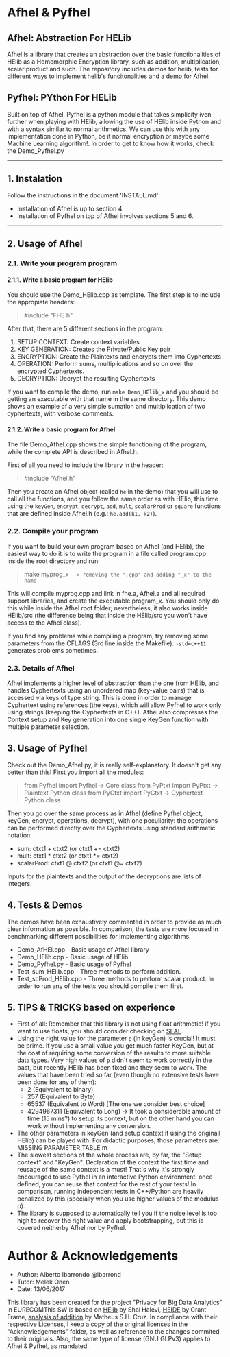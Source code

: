 # Afhel & Pyfhel

## Afhel: Abstraction For HELib 
Afhel is a library that creates an abstraction over the basic functionalities of HElib as a Homomorphic Encryption library, such as addition, multiplication, scalar product and such. The repository includes demos for helib, tests for different ways to implement helib's funcitonalities and a demo for Afhel.

## Pyfhel: PYthon For HELib
Built on top of Afhel, Pyfhel is a python module that takes simplicity iven further when playing with HElib, allowing the use of HElib inside Python and with a syntax similar to normal arithmetics. We can use this with any implementation done in Python, be it normal encryption or maybe some Machine Learning algorithm!. In order to get to know how it works, check the Demo_Pyfhel.py

------------

## 1. Instalation
Follow the instructions in the document 'INSTALL.md':

- Installation of Afhel is up to section 4.
- Installation of Pyfhel on top of Afhel involves sections 5 and 6.
     


---------------

## 2. Usage of Afhel

### 2.1. Write your program program

#### 2.1.1. Write a basic program for HElib

You should use the Demo_HElib.cpp as template. The first step is to include the appropiate headers:

> #include "FHE.h"

After that, there are 5 different sections in the program:

1. SETUP CONTEXT: Create context variables
2. KEY GENERATION: Creates the Private/Public Key pair
3. ENCRYPTION: Create the Plaintexts and encrypts them into Cyphertexts
4. OPERATION: Perform sums, multiplications and so on over the encrypted Cyphertexts.
5. DECRYPTION: Decrypt the resulting Cyphertexts

If you want to compile the demo, run `make Demo_HElib_x` and you should be getting an executable with that name in the same directory. This demo shows an example of a very simple sumation and multiplication of two cyphertexts, with verbose comments.

#### 2.1.2. Write a basic program for Afhel

The file Demo_Afhel.cpp shows the simple functioning of the program, while the complete API is described in Afhel.h.

First of all you need to include the library in the header:

> #include "Afhel.h"

Then you create an Afhel object (called `he` in the demo) that you will use to call all the functions, and you follow the same order as with HElib, this time using the `keyGen`, `encrypt`, `decrypt`, `add`, `mult`, `scalarProd` or `square` functions that are defined inside Afhel.h (e.g.: `he.add(k1, k2)`).

### 2.2. Compile your program

If you want to build your own program based on Afhel (and HElib), the easiest way to do it is to write the program in a file called program.cpp inside the root directory and run:
> make myprog_x    `--> removing the ".cpp" and adding "_x" to the name`

This will compile myprog.cpp and link in fhe.a, Afhel.a and all required support libraries, and create the executable program_x. You should only do this while inside the Afhel root folder; nevertheless, it also works inside HElib/src (the difference being that inside the HElib/src you won't have access to the Afhel class).

If you find any problems while compiling a program, try removing some parameters from the CFLAGS  (3rd line inside the Makefile). `-std=c++11` generates problems sometimes.

### 2.3. Details of Afhel
Afhel implements a higher level of abstraction than the one from HElib, and handles Cyphertexts using an unordered map (key-value pairs) that is accessed via keys of type string. This is done in order to manage Cyphertext using references (the keys), which will allow Pyfhel to work only using strings (keeping the Cyphertexts in C++). Afhel also compresses the Context setup and Key generation into one single KeyGen function with multiple parameter selection.


## 3. Usage of Pyfhel

Check out the Demo_Afhel.py, it is really self-explanatory. It doesn't get any better than this! First you import all the modules:

> from Pyfhel import Pyfhel        -> Core class
> from PyPtxt import PyPtxt        -> Plaintext Python class 
> from PyCtxt import PyCtxt        -> Cyphertext Python class

Then you go over the same process as in Afhel (define Pyfhel object, keyGen, encrypt, operations, decrypt), with one peculiarity: the operations can be performed directly over the Cyphertexts using standard arithmetic notation:

- sum: ctxt1 + ctxt2 (or ctxt1 += ctxt2)
- mult: ctxt1 * ctxt2 (or ctxt1 \*= ctxt2)
- scalarProd: ctxt1 @ ctxt2 (or ctxt1 @= ctxt2)

Inputs for the plaintexts and the output of the decryptions are lists of integers.


## 4. Tests & Demos

The demos have been exhaustively commented in order to provide as much clear information as possible. In comparison, the tests are more focused in benchmarking different possibilities for implementing algorithms.
- Demo_AfHEl.cpp - Basic usage of Afhel library
- Demo_HElib.cpp - Basic usage of HElib
- Demo_Pyfhel.py - Basic usage of Pyfhel
- Test_sum_HElib.cpp - Three methods to perform addition.
- Test_scProd_HElib.cpp - Three methods to perform scalar product. 
In order to run any of the tests you should compile them first.


## 5. TIPS & TRICKS based on experience

* First of all: Remember that this library is not using float arithmetic! if you want to use floats, you should consider checking on [SEAL](https://sealcrypto.codeplex.com/).
* Using the right value for the parameter `p` (in keyGen) is crucial! It must be prime. If you use a small value you get much faster KeyGen, but at the cost of requiring some conversion of the results to more suitable data types. Very high values of `p` didn't seem to work correctly in the past, but recently HElib has been fixed and they seem to work. The values that have been tried so far (even though no extensive tests have been done for any of them):
    * 2 (Equivalent to binary)
    * 257 (Equivalent to Byte)
    * 65537 (Equivalent to Word) [The one we consider best choice]
    * 4294967311 (Equivalent to Long) -> It took a considerable amount of time (15 mins?) to setup its context, but on the other hand you can work without implementing any conversion.
* The other parameters in keyGen (and setup context if using the originall HElib) can be played with. For didactic purposes, those parameters are:
MISSING PARAMETER TABLE
m
* The slowest sections of the whole process are, by far, the "Setup context" and "KeyGen". Declaration of the context the first time and reusage of the same context is a must! That's why it's strongly encouraged to use Pyfhel in an interactive Python environment: once defined, you can reuse that context for the rest of your tests! In comparison, running independent tests in C++/Python are heavily penalized by this (specially when you use higher values of the modulus p).
* The library is supposed to automatically tell you if the noise level is too high to recover the right value and apply bootstrapping, but this is covered neitherby Afhel nor by Pyfhel.

# Author & Acknowledgements

- Author: Alberto Ibarrondo @ibarrond
- Tutor: Melek Onen
- Date: 13/06/2017

This library has been created for the project "Privacy for Big Data Analytics" in EURECOMThis SW is based on [HElib](https://github.com/shaih/HElib) by Shai Halevi, [HEIDE](https://github.com/heide-support/HEIDE) by Grant Frame, [analysis of addition](https://mshcruz.wordpress.com/2017/05/13/sum-of-encrypted-vectors/) by Matheus S.H. Cruz. In compliance with their respective Licenses, I keep a copy of the original licenses in the "Acknowledgements" folder, as well as reference to the changes commited to their originals. Also, the same type of license (GNU GLPv3) applies to Afhel & Pyfhel, as mandated. 
